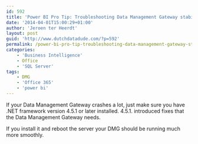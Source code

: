 ```yaml
---
id: 592
title: 'Power BI Pro Tip: Troubleshooting Data Management Gateway stability'
date: '2014-04-01T15:00:29+01:00'
author: 'Jeroen ter Heerdt'
layout: post
guid: 'http://www.dutchdatadude.com/?p=592'
permalink: /power-bi-pro-tip-troubleshooting-data-management-gateway-stability/
categories:
    - 'Business Intelligence'
    - Office
    - 'SQL Server'
tags:
    - DMG
    - 'Office 365'
    - 'power bi'
---
```


If your Data Management Gateway crashes a lot, just make sure you have .NET framework version 4.5.1 or later installed. 4.5.1. introduced fixes that the Data Management Gateway needs.

If you install it and reboot the server your DMG should be running much more smoothly.
